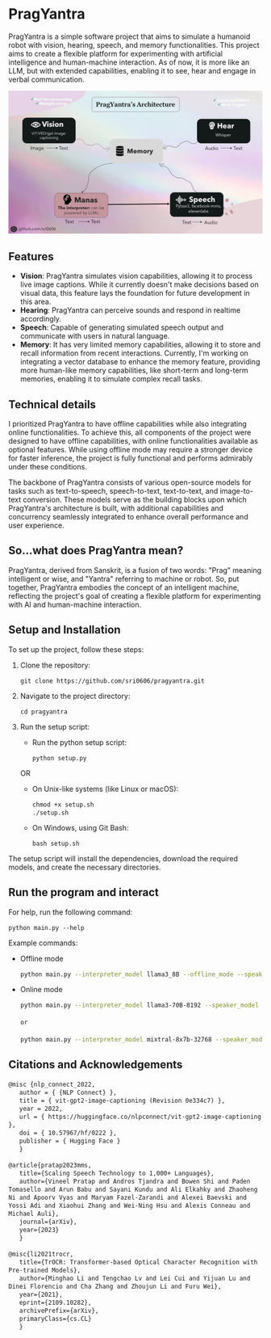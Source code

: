 # PragYantra

PragYantra is a simple software project that aims to simulate a humanoid robot with vision, hearing, speech, and memory functionalities. This project aims to create a flexible platform for experimenting with artificial intelligence and human-machine interaction. As of now, it is more like an LLM, but with extended capabilities, enabling it to see, hear and engage in verbal communication.

![PragYantra's Architecture](arch.jpg)

## Features

- **Vision**: PragYantra simulates vision capabilities, allowing it to process live image captions. While it currently doesn't make decisions based on visual data, this feature lays the foundation for future development in this area.
- **Hearing**: PragYantra can perceive sounds and respond in realtime accordingly.
- **Speech**: Capable of generating simulated speech output and communicate with users in natural language.
- **Memory**: It has very limited memory capabilities, allowing it to store and recall information from recent interactions. Currently, I'm working on integrating a vector database to enhance the memory feature, providing more human-like memory capabilities, like short-term and long-term memories, enabling it to simulate complex recall tasks.

## Technical details

I prioritized PragYantra to have offline capabilities while also integrating online functionalities. To achieve this, all components of the project were designed to have offline capabilities, with online functionalities available as optional features. While using offline mode may require a stronger device for faster inference, the project is fully functional and performs admirably under these conditions.

The backbone of PragYantra consists of various open-source models for tasks such as text-to-speech, speech-to-text, text-to-text, and image-to-text conversion. These models serve as the building blocks upon which PragYantra's architecture is built, with additional capabilities and concurrency seamlessly integrated to enhance overall performance and user experience.

## So...what does PragYantra mean?

PragYantra, derived from Sanskrit, is a fusion of two words: "Prag" meaning intelligent or wise, and "Yantra" referring to machine or robot. So, put together, PragYantra embodies the concept of an intelligent machine, reflecting the project's goal of creating a flexible platform for experimenting with AI and human-machine interaction.

## Setup and Installation

To set up the project, follow these steps:

1. Clone the repository:

   ```
   git clone https://github.com/sri0606/pragyantra.git
   ```

2. Navigate to the project directory:

   ```
   cd pragyantra
   ```

3. Run the setup script:

   - Run the python setup script:
     ```
     python setup.py
     ```

   OR

   - On Unix-like systems (like Linux or macOS):
     ```
     chmod +x setup.sh
     ./setup.sh
     ```
   - On Windows, using Git Bash:
     ```
     bash setup.sh
     ```

The setup script will install the dependencies, download the required models, and create the necessary directories.

## Run the program and interact

For help, run the following command:

```
python main.py --help
```

Example commands:

- Offline mode

  ```bash
  python main.py --interpreter_model llama3_8B --offline_mode --speaker_model pyttsx3
  ```

- Online mode

  ```bash
  python main.py --interpreter_model llama3-70B-8192 --speaker_model pyttsx3

  or

  python main.py --interpreter_model mixtral-8x7b-32768 --speaker_model 11labs
  ```

## Citations and Acknowledgements

```bitbtex
@misc {nlp_connect_2022,
   author = { {NLP Connect} },
   title = { vit-gpt2-image-captioning (Revision 0e334c7) },
   year = 2022,
   url = { https://huggingface.co/nlpconnect/vit-gpt2-image-captioning },
   doi = { 10.57967/hf/0222 },
   publisher = { Hugging Face }
   }

@article{pratap2023mms,
   title={Scaling Speech Technology to 1,000+ Languages},
   author={Vineel Pratap and Andros Tjandra and Bowen Shi and Paden Tomasello and Arun Babu and Sayani Kundu and Ali Elkahky and Zhaoheng Ni and Apoorv Vyas and Maryam Fazel-Zarandi and Alexei Baevski and Yossi Adi and Xiaohui Zhang and Wei-Ning Hsu and Alexis Conneau and Michael Auli},
   journal={arXiv},
   year={2023}
   }

@misc{li2021trocr,
   title={TrOCR: Transformer-based Optical Character Recognition with Pre-trained Models},
   author={Minghao Li and Tengchao Lv and Lei Cui and Yijuan Lu and Dinei Florencio and Cha Zhang and Zhoujun Li and Furu Wei},
   year={2021},
   eprint={2109.10282},
   archivePrefix={arXiv},
   primaryClass={cs.CL}
   }
```
